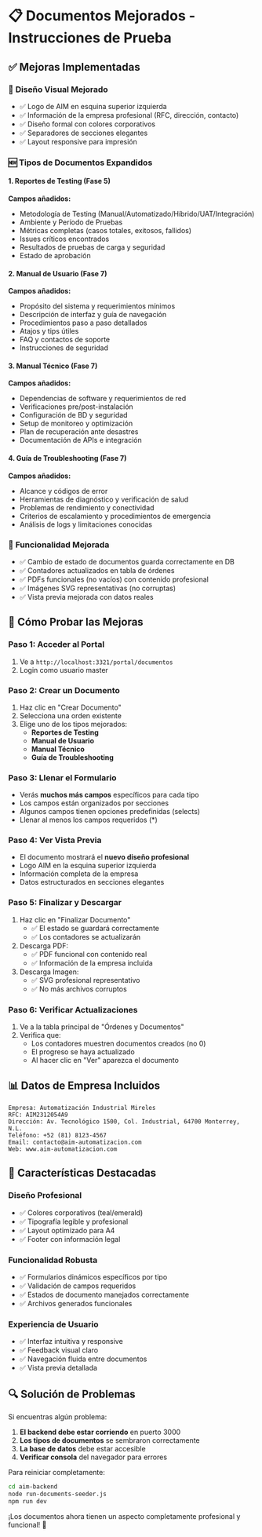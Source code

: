 # 📋 Documentos Mejorados - Instrucciones de Prueba

## ✅ Mejoras Implementadas

### 🎨 **Diseño Visual Mejorado**
- ✅ Logo de AIM en esquina superior izquierda
- ✅ Información de la empresa profesional (RFC, dirección, contacto)
- ✅ Diseño formal con colores corporativos
- ✅ Separadores de secciones elegantes
- ✅ Layout responsive para impresión

### 🆕 **Tipos de Documentos Expandidos**

#### 1. **Reportes de Testing** (Fase 5)
**Campos añadidos:**
- Metodología de Testing (Manual/Automatizado/Híbrido/UAT/Integración)
- Ambiente y Período de Pruebas
- Métricas completas (casos totales, exitosos, fallidos)
- Issues críticos encontrados
- Resultados de pruebas de carga y seguridad
- Estado de aprobación

#### 2. **Manual de Usuario** (Fase 7) 
**Campos añadidos:**
- Propósito del sistema y requerimientos mínimos
- Descripción de interfaz y guía de navegación
- Procedimientos paso a paso detallados
- Atajos y tips útiles
- FAQ y contactos de soporte
- Instrucciones de seguridad

#### 3. **Manual Técnico** (Fase 7)
**Campos añadidos:**
- Dependencias de software y requerimientos de red
- Verificaciones pre/post-instalación
- Configuración de BD y seguridad
- Setup de monitoreo y optimización
- Plan de recuperación ante desastres
- Documentación de APIs e integración

#### 4. **Guía de Troubleshooting** (Fase 7)
**Campos añadidos:**
- Alcance y códigos de error
- Herramientas de diagnóstico y verificación de salud
- Problemas de rendimiento y conectividad
- Criterios de escalamiento y procedimientos de emergencia
- Análisis de logs y limitaciones conocidas

### 🔧 **Funcionalidad Mejorada**
- ✅ Cambio de estado de documentos guarda correctamente en DB
- ✅ Contadores actualizados en tabla de órdenes
- ✅ PDFs funcionales (no vacíos) con contenido profesional
- ✅ Imágenes SVG representativas (no corruptas)
- ✅ Vista previa mejorada con datos reales

## 🧪 Cómo Probar las Mejoras

### Paso 1: Acceder al Portal
1. Ve a `http://localhost:3321/portal/documentos`
2. Login como usuario master

### Paso 2: Crear un Documento
1. Haz clic en "Crear Documento"
2. Selecciona una orden existente
3. Elige uno de los tipos mejorados:
   - **Reportes de Testing**
   - **Manual de Usuario** 
   - **Manual Técnico**
   - **Guía de Troubleshooting**

### Paso 3: Llenar el Formulario
- Verás **muchos más campos** específicos para cada tipo
- Los campos están organizados por secciones
- Algunos campos tienen opciones predefinidas (selects)
- Llenar al menos los campos requeridos (*)

### Paso 4: Ver Vista Previa
- El documento mostrará el **nuevo diseño profesional**
- Logo AIM en la esquina superior izquierda
- Información completa de la empresa
- Datos estructurados en secciones elegantes

### Paso 5: Finalizar y Descargar
1. Haz clic en "Finalizar Documento"
   - ✅ El estado se guardará correctamente
   - ✅ Los contadores se actualizarán
2. Descarga PDF:
   - ✅ PDF funcional con contenido real
   - ✅ Información de la empresa incluida
3. Descarga Imagen:
   - ✅ SVG profesional representativo
   - ✅ No más archivos corruptos

### Paso 6: Verificar Actualizaciones
1. Ve a la tabla principal de "Órdenes y Documentos"
2. Verifica que:
   - Los contadores muestren documentos creados (no 0)
   - El progreso se haya actualizado
   - Al hacer clic en "Ver" aparezca el documento

## 📊 Datos de Empresa Incluidos

```
Empresa: Automatización Industrial Mireles
RFC: AIM2312054A9
Dirección: Av. Tecnológico 1500, Col. Industrial, 64700 Monterrey, N.L.
Teléfono: +52 (81) 8123-4567
Email: contacto@aim-automatizacion.com
Web: www.aim-automatizacion.com
```

## 🎯 Características Destacadas

### Diseño Profesional
- ✅ Colores corporativos (teal/emerald)
- ✅ Tipografía legible y profesional
- ✅ Layout optimizado para A4
- ✅ Footer con información legal

### Funcionalidad Robusta
- ✅ Formularios dinámicos específicos por tipo
- ✅ Validación de campos requeridos
- ✅ Estados de documento manejados correctamente
- ✅ Archivos generados funcionales

### Experiencia de Usuario
- ✅ Interfaz intuitiva y responsive
- ✅ Feedback visual claro
- ✅ Navegación fluida entre documentos
- ✅ Vista previa detallada

## 🔍 Solución de Problemas

Si encuentras algún problema:

1. **El backend debe estar corriendo** en puerto 3000
2. **Los tipos de documentos** se sembraron correctamente
3. **La base de datos** debe estar accesible
4. **Verificar consola** del navegador para errores

Para reiniciar completamente:
```bash
cd aim-backend
node run-documents-seeder.js
npm run dev
```

¡Los documentos ahora tienen un aspecto completamente profesional y funcional! 🎉 